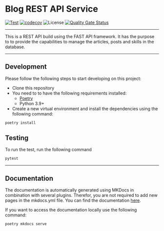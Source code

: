 # Blog REST API Service

[![Test](https://github.com/tobias2910/blog-restapi-service/actions/workflows/conduct_tests.yml/badge.svg)](https://github.com/tobias2910/blog-restapi-service/actions/workflows/conduct_tests.yml)
[![codecov](https://codecov.io/gh/tobias2910/blog-restapi-service/branch/main/graph/badge.svg?token=OMD1CRDLTH)](https://codecov.io/gh/tobias2910/blog-restapi-service)
![License](https://img.shields.io/badge/license-MIT-brightgreen)
[![Quality Gate Status](https://sonarcloud.io/api/project_badges/measure?project=tobias2910_blog-restapi-service&metric=alert_status)](https://sonarcloud.io/summary/new_code?id=tobias2910_blog-restapi-service)

---

This is a REST API build using the FAST API framework. It has the purpose to to provide the capabilities to manage
the articles, posts and skills in the database.

---

## Development

Please follow the following steps to start developing on this project:

* Clone this repository
* You need to to have the following requirements installed:
  * [Poetry](https://python-poetry.org/)
  * Python 3.9+
* Create a new virtual environment and install the dependencies using the following command:

```sh
poetry install
```

## Testing

To run the test, run the following command

```sh
pytest
```

---

## Documentation

The documentation is automatically generated using MKDocs in combination with several plugins.
Therefor, you are not required to add new pages in the mkdocs.yml file. You can find the documentation [here](http://tobias2910.github.io/blog-restapi-service/).

If you want to access the documentation locally use the following command:

```sh
poetry mkdocs serve
```
